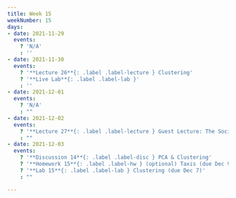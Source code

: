 ```yaml
---
title: Week 15
weekNumber: 15
days:
- date: 2021-11-29
  events:
    ? 'N/A'
    : ''
- date: 2021-11-30
  events:
    ? '**Lecture 26**{: .label .label-lecture } Clustering'
    ? '**Live Lab**{: .label .label-lab }'
    : ''
- date: 2021-12-01
  events:
    ? 'N/A'
    : ""
- date: 2021-12-02
  events:
    ? '**Lecture 27**{: .label .label-lecture } Guest Lecture: The Social Cost of Carbon'
    : ""
- date: 2021-12-03
  events:
    ? '**Discussion 14**{: .label .label-disc } PCA & Clustering'
    ? '**Homework 15**{: .label .label-hw } (optional) Taxis (due Dec 9)'
    ? '**Lab 15**{: .label .label-lab } Clustering (due Dec 7)'
    : ""

---
```

